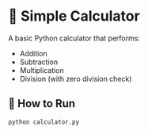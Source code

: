 # 🧮 Simple Calculator

A basic Python calculator that performs:

- Addition
- Subtraction
- Multiplication
- Division (with zero division check)

## 🔧 How to Run

```bash
python calculator.py
